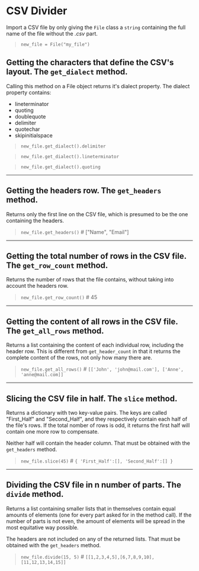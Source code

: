 # CSV Divider
Import a CSV file by only giving the `File` class a `string` containing the full name of the file without the *.csv* part.
> `new_file = File("my_file")`

## Getting the characters that define the CSV's layout. The `get_dialect` method.
Calling this method on a File object returns it's dialect property.
The dialect property contains:
* lineterminator
* quoting
* doublequote
* delimiter
* quotechar
* skipinitialspace
> ``new_file.get_dialect().delimiter``

> ``new_file.get_dialect().lineterminator``

> ``new_file.get_dialect().quoting``
***
## Getting the headers row. The `get_headers` method.
Returns only the first line on the CSV file, which is presumed to be the one containing the headers.
> ``new_file.get_headers()`` # ["Name", "Email"]

***
## Getting the total number of rows in the CSV file. The `get_row_count` method.
Returns the number of rows that the file contains, without taking into account the headers row.
> `new_file.get_row_count()` # 45
***
## Getting the content of all rows in the CSV file. The `get_all_rows` method.
Returns a list containing the content of each individual row, including the header row. This is different from `get_header_count` in that it returns the complete content of the rows, not only how many there are.
> `new_file.get_all_rows()` # ``[['John', 'john@mail.com'], ['Anne', 'anne@mail.com]]``
***
## Slicing the CSV file in half. The `slice` method.
Returns a dictionary with two key-value pairs. The keys are called "First_Half" and "Second_Half", and they respectively contain each half of the file's rows.
If the total nomber of rows is odd, it returns the first half will contain one more row to compensate.

Neither half will contain the header column. That must be obtained with the `get_headers` method.
> `new_file.slice(45)` # ``{ 'First_Half':[], 'Second_Half':[] }``
***
## Dividing the CSV file in n number of parts. The `divide` method.
Returns a list containing smaller lists that in themselves contain equal amounts of elements (one for every part asked for in the method call). If the number of parts is not even, the amount of elements will be spread in the most equitative way possible.

The headers are not included on any of the returned lists. That must be obtained with the `get_headers` method.
> `new_file.divide(15, 5)` # `[[1,2,3,4,5],[6,7,8,9,10],[11,12,13,14,15]]`